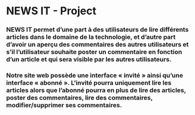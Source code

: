 # NEWS IT - Project

### NEWS IT permet d’une part à des utilisateurs de lire différents articles dans le domaine de la technologie, et d’autre part d’avoir un aperçu des commentaires des autres utilisateurs et s’il l’utilisateur souhaite poster un commentaire en fonction d’un article et qui sera visible par les autres utilisateurs.

### Notre site web possède une interface « invité » ainsi qu’une interface « abonné ». L’invité pourra uniquement lire les articles alors que l’abonné pourra en plus de lire des articles, poster des commentaires, lire des commentaires, modifier/supprimer ses commentaires.
